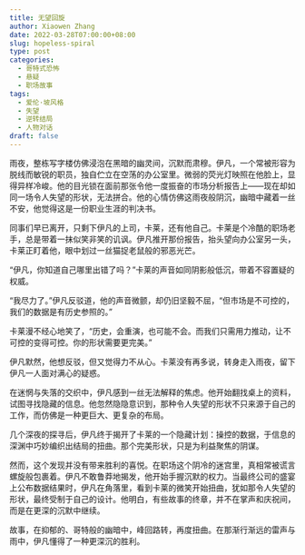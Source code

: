 ```yaml
---
title: 无望回旋
author: Xiaowen Zhang
date: 2022-03-28T07:00:00+08:00
slug: hopeless-spiral
type: post
categories:
  - 哥特式恐怖
  - 悬疑
  - 职场故事
tags:
  - 爱伦·坡风格
  - 失望
  - 逆转结局
  - 人物对话
draft: false
---
```


雨夜，整栋写字楼仿佛浸泡在黑暗的幽灵间，沉默而肃穆。伊凡，一个常被形容为脱线而敏锐的职员，独自伫立在空荡的办公室里。微弱的荧光灯映照在他脸上，显得异样冷峻。他的目光锁在面前那张令他一度振奋的市场分析报告上——现在却如同一场令人失望的形状，无法拼合。他的心情仿佛这雨夜般阴沉，幽暗中藏着一丝不安，他觉得这是一份职业生涯的判决书。

同事们早已离开，只剩下伊凡的上司，卡莱，还有他自己。卡莱是个冷酷的职场老手，总是带着一抹似笑非笑的讥讽。伊凡推开那份报告，抬头望向办公室另一头，卡莱正盯着他，眼中划过一丝猫捉老鼠般的邪恶光芒。

“伊凡，你知道自己哪里出错了吗？”卡莱的声音如同阴影般低沉，带着不容置疑的权威。

“我尽力了。”伊凡反驳道，他的声音微颤，却仍旧坚毅不屈，“但市场是不可控的，我们的数据是有历史参照的。”

卡莱漫不经心地笑了，“历史，会重演，也可能不会。而我们只需用力推动，让不可控的变得可控。你的形状需要更完美。”

伊凡默然，他想反驳，但又觉得力不从心。卡莱没有再多说，转身走入雨夜，留下伊凡一人面对满心的疑惑。

在迷惘与失落的交织中，伊凡感到一丝无法解释的焦虑。他开始翻找桌上的资料，试图寻找隐藏的信息。他忽然隐隐意识到，那种令人失望的形状不只来源于自己的工作，而仿佛是一种更巨大、更复杂的布局。

几个深夜的探寻后，伊凡终于揭开了卡莱的一个隐藏计划：操控的数据，于信息的深渊中巧妙编织出结局的扭曲。那个完美形状，只是为利益聚焦的阴谋。

然而，这个发现并没有带来胜利的喜悦。在职场这个阴冷的迷宫里，真相常被谎言螺旋般包裹着。伊凡不敢鲁莽地揭发，他开始手握沉默的权力。当最终公司的盛宴上公布数据结果时，伊凡在角落里，看到卡莱的微笑开始扭曲，犹如那令人失望的形状，最终受制于自己的设计。他明白，有些故事的终章，并不在掌声和庆祝间，而是在更深的沉默中继续。

故事，在抑郁的、哥特般的幽暗中，峰回路转，再度扭曲。在那渐行渐远的雷声与雨中，伊凡懂得了一种更深沉的胜利。